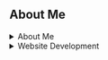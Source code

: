 ## About Me

<details>
<summary>About Me</summary>

Hello there, Im contonium
<br>
ATM im learning full stack web development
<br>
Cant promise all my stuff works the best.
<br>
Either way Its fun to do.

| Preference | Languages |
|-----:|-----------|
|     1| JavaScript|
|     2| Python    |
|     3| Html       |
|     4| Css      |

</details>

<details>
<summary>Website Development</summary>

```mermaid
graph TD;
    Me-->Css;
    Me-->Html;
    Me-->JS;
    Css-->Website;
    Html-->Website;
    JS-->Website;
```
</details>
